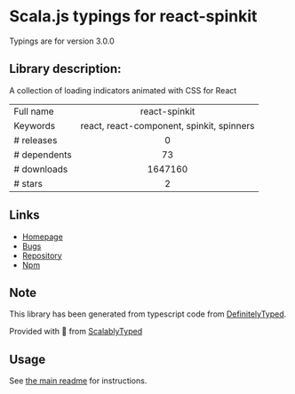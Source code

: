 
# Scala.js typings for react-spinkit

Typings are for version 3.0.0

## Library description:
A collection of loading indicators animated with CSS for React

|                    |                 |
| ------------------ | :-------------: |
| Full name          | react-spinkit |
| Keywords           | react, react-component, spinkit, spinners |
| # releases         | 0 |
| # dependents       | 73 |
| # downloads        | 1647160 |
| # stars            | 2 |

## Links
- [Homepage](https://github.com/KyleAMathews/react-spinkit)
- [Bugs](https://github.com/KyleAMathews/react-spinkit/issues)
- [Repository](https://github.com/KyleAMathews/react-spinkit)
- [Npm](https://www.npmjs.com/package/react-spinkit)
    


## Note
This library has been generated from typescript code from [DefinitelyTyped](https://definitelytyped.org).

Provided with :purple_heart: from [ScalablyTyped](https://github.com/oyvindberg/ScalablyTyped)

## Usage
See [the main readme](../../readme.md) for instructions.


